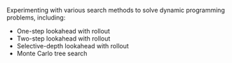 Experimenting with various search methods to solve dynamic programming problems, including:
- One-step lookahead with rollout
- Two-step lookahead with rollout
- Selective-depth lookahead with rollout
- Monte Carlo tree search
